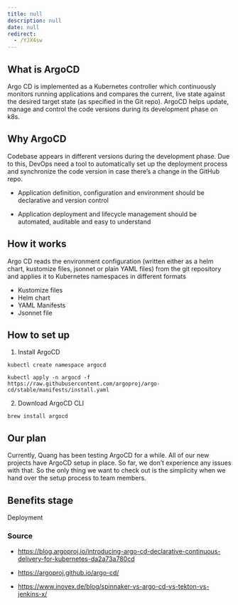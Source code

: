 ```yaml
---
title: null
description: null
date: null
redirect:
  - /YJX4sw
---
```


## What is ArgoCD

Argo CD is implemented as a Kubernetes controller which continuously monitors running applications and compares the current, live state against the desired target state (as specified in the Git repo). ArgoCD helps update, manage and control the code versions during its development phase on k8s.

## Why ArgoCD

Codebase appears in different versions during the development phase. Due to this, DevOps need a tool to automatically set up the deployment process and synchronize the code version in case there’s a change in the GitHub repo.

- Application definition, configuration and environment should be declarative and version control

- Application deployment and lifecycle management should be automated, auditable and easy to understand

## How it works

Argo CD reads the environment configuration (written either as a helm chart, kustomize files, jsonnet or plain YAML files) from the git repository and applies it to Kubernetes namespaces in different formats

- Kustomize files
- Helm chart
- YAML Manifests
- Jsonnet file

## How to set up

1. Install ArgoCD

`kubectl create namespace argocd`

`kubectl apply -n argocd -f https://raw.githubusercontent.com/argoproj/argo-cd/stable/manifests/install.yaml`

2. Download ArgoCD CLI

`brew install argocd`

## Our plan

Currently, Quang has been testing ArgoCD for a while. All of our new projects have ArgoCD setup in place. So far, we don’t experience any issues with that. So the only thing we want to check out is the simplicity when we hand over the setup process to team members.

## Benefits stage

Deployment

### Source

- https://blog.argoproj.io/introducing-argo-cd-declarative-continuous-delivery-for-kubernetes-da2a73a780cd

- https://argoproj.github.io/argo-cd/

- https://www.inovex.de/blog/spinnaker-vs-argo-cd-vs-tekton-vs-jenkins-x/
